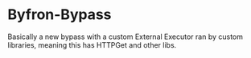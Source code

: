 # Byfron-Bypass
Basically a new bypass with a custom External Executor ran by custom libraries, meaning this has HTTPGet and other libs.
